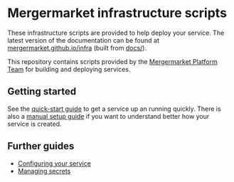# Mergermarket infrastructure scripts

These infrastructure scripts are provided to help deploy your service. The
latest version of the documentation can be found at
[mergermarket.github.io/infra](https://mergermarket.github.io/infra/) (built
from [docs/](docs/)).

This repository contains scripts provided by the
[Mergermarket Platform Team](mailto:platform@mergermarket.com) for building
and deploying services.

## Getting started

See the [quick-start guide](guides/quick-start) to get a service up an running
quickly. There is also a [manual setup guide](guides/manual-setup) if you want
to understand better how your service is created.

## Further guides

* [Configuring your service](guides/configuration)
* [Managing secrets](guides/secrets)

